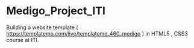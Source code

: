 # Medigo_Project_ITI

Building a website template ( https://templatemo.com/live/templatemo_460_medigo ) in HTML5 , CSS3 course at ITI. 

